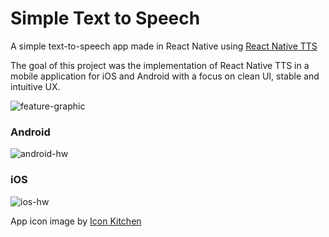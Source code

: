 # Simple Text to Speech
A simple text-to-speech app made in React Native using <a href="https://github.com/ak1394/react-native-tts">React Native TTS</a>

The goal of this project was the implementation of React Native TTS in a mobile application for iOS and Android with a focus on clean UI, stable and intuitive UX.

![feature-graphic](https://github.com/PBPospisil/tts/assets/21959159/3d3708d3-ea40-4699-8867-7559e8eec488)

### Android
![android-hw](https://github.com/PBPospisil/tts/assets/21959159/2ffd99bb-776a-4157-87a8-1c04eddc92a3)
### iOS
![ios-hw](https://github.com/PBPospisil/tts/assets/21959159/a52afb61-1c5a-43f7-aae5-9843a4658842)


App icon image by <a href="https://icon.kitchen/i/H4sIAAAAAAAAA6tWKkvMKU0tVrKqVkpJLMoOyUjNTVWySkvMKU6t1VHKzU8pzQHJRisl5qUU5WemKOkoZeYXA8ny1CSl2FoApT8%2BHkAAAAA%3D">Icon Kitchen</a>